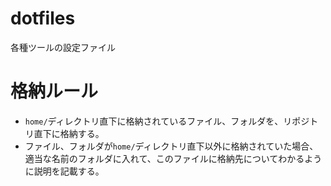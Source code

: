 # dotfiles
各種ツールの設定ファイル

# 格納ルール
- `home/`ディレクトリ直下に格納されているファイル、フォルダを、リポジトリ直下に格納する。
- ファイル、フォルダが`home/`ディレクトリ直下以外に格納されていた場合、  
  適当な名前のフォルダに入れて、このファイルに格納先についてわかるように説明を記載する。

